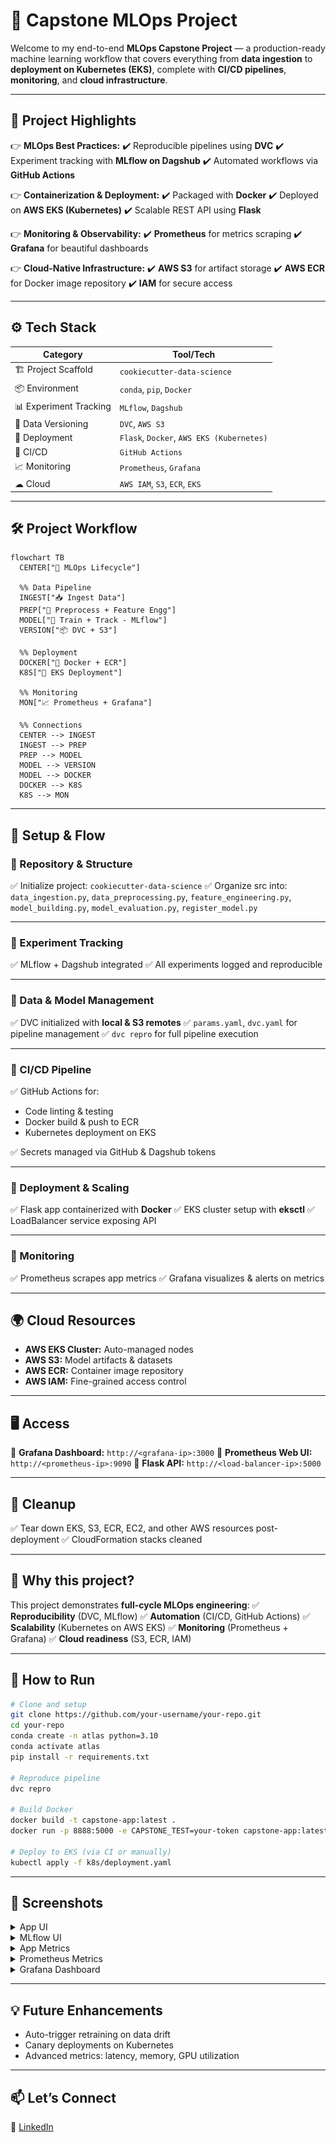 # 🚀 **Capstone MLOps Project**

Welcome to my end-to-end **MLOps Capstone Project** — a production-ready machine learning workflow that covers everything from **data ingestion** to **deployment on Kubernetes (EKS)**, complete with **CI/CD pipelines**, **monitoring**, and **cloud infrastructure**.

---

## 🌟 **Project Highlights**

👉 **MLOps Best Practices:**
✔️ Reproducible pipelines using **DVC**
✔️ Experiment tracking with **MLflow on Dagshub**
✔️ Automated workflows via **GitHub Actions**

👉 **Containerization & Deployment:**
✔️ Packaged with **Docker**
✔️ Deployed on **AWS EKS (Kubernetes)**
✔️ Scalable REST API using **Flask**

👉 **Monitoring & Observability:**
✔️ **Prometheus** for metrics scraping
✔️ **Grafana** for beautiful dashboards

👉 **Cloud-Native Infrastructure:**
✔️ **AWS S3** for artifact storage
✔️ **AWS ECR** for Docker image repository
✔️ **IAM** for secure access

---

## ⚙️ **Tech Stack**

| Category               | Tool/Tech                                 |
| ---------------------- | ----------------------------------------- |
| 🏗️ Project Scaffold   | `cookiecutter-data-science`               |
| 📦 Environment         | `conda`, `pip`, `Docker`                  |
| 📊 Experiment Tracking | `MLflow`, `Dagshub`                       |
| 📁 Data Versioning     | `DVC`, `AWS S3`                           |
| 🚀 Deployment          | `Flask`, `Docker`, `AWS EKS (Kubernetes)` |
| 🔄 CI/CD               | `GitHub Actions`                          |
| 📈 Monitoring          | `Prometheus`, `Grafana`                   |
| ☁ Cloud                | `AWS IAM`, `S3`, `ECR`, `EKS`             |

---

## 🛠️ **Project Workflow**

```mermaid
flowchart TB
  CENTER["🚀 MLOps Lifecycle"]

  %% Data Pipeline
  INGEST["📥 Ingest Data"]
  PREP["🧹 Preprocess + Feature Engg"]
  MODEL["🤖 Train + Track - MLflow"]
  VERSION["📦 DVC + S3"]

  %% Deployment
  DOCKER["🐳 Docker + ECR"]
  K8S["🧬 EKS Deployment"]

  %% Monitoring
  MON["📈 Prometheus + Grafana"]

  %% Connections
  CENTER --> INGEST
  INGEST --> PREP
  PREP --> MODEL
  MODEL --> VERSION
  MODEL --> DOCKER
  DOCKER --> K8S
  K8S --> MON
```

---

## 📝 **Setup & Flow**

### 🔹 Repository & Structure

✅ Initialize project: `cookiecutter-data-science`
✅ Organize src into: `data_ingestion.py`, `data_preprocessing.py`, `feature_engineering.py`, `model_building.py`, `model_evaluation.py`, `register_model.py`

---

### 🔹 Experiment Tracking

✅ MLflow + Dagshub integrated
✅ All experiments logged and reproducible

---

### 🔹 Data & Model Management

✅ DVC initialized with **local & S3 remotes**
✅ `params.yaml`, `dvc.yaml` for pipeline management
✅ `dvc repro` for full pipeline execution

---

### 🔹 CI/CD Pipeline

✅ GitHub Actions for:

* Code linting & testing
* Docker build & push to ECR
* Kubernetes deployment on EKS

✅ Secrets managed via GitHub & Dagshub tokens

---

### 🔹 Deployment & Scaling

✅ Flask app containerized with **Docker**
✅ EKS cluster setup with **eksctl**
✅ LoadBalancer service exposing API

---

### 🔹 Monitoring

✅ Prometheus scrapes app metrics
✅ Grafana visualizes & alerts on metrics

---

## 🌍 **Cloud Resources**

* **AWS EKS Cluster:** Auto-managed nodes
* **AWS S3:** Model artifacts & datasets
* **AWS ECR:** Container image repository
* **AWS IAM:** Fine-grained access control

---

## 🖥 **Access**

🔗 **Grafana Dashboard:** `http://<grafana-ip>:3000`
🔗 **Prometheus Web UI:** `http://<prometheus-ip>:9090`
🔗 **Flask API:** `http://<load-balancer-ip>:5000`

---

## 🧹 **Cleanup**

✅ Tear down EKS, S3, ECR, EC2, and other AWS resources post-deployment
✅ CloudFormation stacks cleaned

---

## 🤩 **Why this project?**

This project demonstrates **full-cycle MLOps engineering**:
✅ **Reproducibility** (DVC, MLflow)
✅ **Automation** (CI/CD, GitHub Actions)
✅ **Scalability** (Kubernetes on AWS EKS)
✅ **Monitoring** (Prometheus + Grafana)
✅ **Cloud readiness** (S3, ECR, IAM)

---

## 📌 **How to Run**

```bash
# Clone and setup
git clone https://github.com/your-username/your-repo.git
cd your-repo
conda create -n atlas python=3.10
conda activate atlas
pip install -r requirements.txt

# Reproduce pipeline
dvc repro

# Build Docker
docker build -t capstone-app:latest .
docker run -p 8888:5000 -e CAPSTONE_TEST=your-token capstone-app:latest

# Deploy to EKS (via CI or manually)
kubectl apply -f k8s/deployment.yaml
```

---

## 🌟 **Screenshots**

<details>
<summary>App UI</summary>
<img src="./project_images/App UI.png" alt="MLflow tracking" width="600"/>
</details>

<details>
<summary>MLflow UI</summary>
<img src="./project_images/MLFlow.png" alt="MLflow tracking" width="600"/>
</details>


<details>
<summary>App Metrics</summary>
<img src="./project_images/Metrics.png" alt="Grafana monitoring" width="600"/>
</details>

<details>
<summary>Prometheus Metrics</summary>
<img src="./project_images/Promtheus.png" alt="Prometheus" width="600"/>
</details>

<details>
<summary>Grafana Dashboard</summary>
<img src="./project_images/Grafana.png" alt="MLflow tracking" width="600"/>
</details>

---

## 💡 **Future Enhancements**

* Auto-trigger retraining on data drift
* Canary deployments on Kubernetes
* Advanced metrics: latency, memory, GPU utilization

---

## 📫 **Let’s Connect**

💼 [LinkedIn](https://www.linkedin.com/in/keshavprasad1017/)
